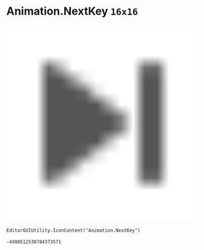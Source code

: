 # Animation.NextKey `16x16`
<img src="/img/Animation.NextKey.png" width=512 height=512>

``` CSharp
EditorGUIUtility.IconContent("Animation.NextKey")
```
```
-4388512538784373571
```
